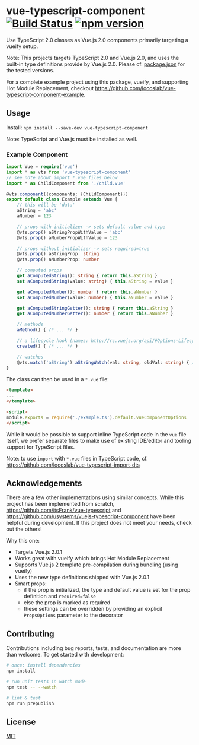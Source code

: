 # vue-typescript-component [![Build Status](https://travis-ci.org/locoslab/vue-typescript-component.svg?branch=master)](https://travis-ci.org/locoslab/vue-typescript-component) [![npm version](https://badge.fury.io/js/vue-typescript-component.svg)](https://badge.fury.io/js/vue-typescript-component)
Use TypeScript 2.0 classes as Vue.js 2.0 components primarily targeting a vueify setup.

Note: This projects targets TypeScript 2.0 and Vue.js 2.0, and uses the built-in type definitions provide by Vue.js 2.0. Please cf. [package.json](package.json) for the tested versions.

For a complete example project using this package, vueify, and supporting Hot Module Replacement, checkout <https://github.com/locoslab/vue-typescript-component-example>.

## Usage
Install: `npm install --save-dev vue-typescript-component`

Note: TypeScript and Vue.js must be installed as well.

### Example Component
```typescript
import Vue = require('vue')
import * as vts from 'vue-typescript-component'
// see note about import *.vue files below
import * as ChildComponent from './child.vue'

@vts.component({components: {ChildComponent}})
export default class Example extends Vue {
	// this will be 'data'
	aString = 'abc'
	aNumber = 123

	// props with initializer -> sets default value and type
	@vts.prop() aStringPropWithValue = 'abc'
	@vts.prop() aNumberPropWithValue = 123

	// props without initializer -> sets required=true
	@vts.prop() aStringProp: string
	@vts.prop() aNumberProp: number

	// computed props
	get aComputedString(): string { return this.aString }
	set aComputedString(value: string) { this.aString = value }

	get aComputedNumber(): number { return this.aNumber }
	set aComputedNumber(value: number) { this.aNumber = value }

	get aComputedStringGetter(): string { return this.aString }
	get aComputedNumberGetter(): number { return this.aNumber }

	// methods
	aMethod() { /* ... */ }

	// a lifecycle hook (names: http://rc.vuejs.org/api/#Options-Lifecycle-Hooks)
	created() { /* ... */ }

	// watches
	@vts.watch('aString') aStringWatch(val: string, oldVal: string) { /* ... */ }
}
```

The class can then be used in a `*.vue` file:
```html
<template>
...
</template>

<script>
module.exports = require('./example.ts').default.vueComponentOptions
</script>
```

While it would be possible to support inline TypeScript code in the `vue` file itself, we prefer separate files to make use of existing IDE/editor and tooling support for TypeScript files.

Note: to use `import` with `*.vue` files in TypeScript code, cf. <https://github.com/locoslab/vue-typescript-import-dts>

## Acknowledgements
There are a few other implementations using similar concepts. While this project has been implemented from scratch, <https://github.com/itsFrank/vue-typescript> and <https://github.com/usystems/vuejs-typescript-component> have been helpful during development. If this project does not meet your needs, check out the others!

Why this one:
* Targets Vue.js 2.0.1
* Works great with vueify which brings Hot Module Replacement
* Supports Vue.js 2 template pre-compilation during bundling (using vueify)
* Uses the new type definitions shipped with Vue.js 2.0.1
* Smart props:
	- if the prop is initialized, the type and default value is set for the prop definition and `required=false`
	- else the prop is marked as required
	- these settings can be overridden by providing an explicit `PropsOptions` parameter to the decorator

## Contributing
Contributions including bug reports, tests, and documentation are more than welcome. To get started with development:
``` bash
# once: install dependencies
npm install

# run unit tests in watch mode
npm test -- --watch

# lint & test
npm run prepublish
```

## License
[MIT](http://opensource.org/licenses/MIT)

